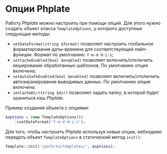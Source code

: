 # Опции Phplate

Работу *Phplate* можно настроить при помощи опций.
Для этого нужно создать объект класса `TemplateOptions`,
у которого доступные следующие методы:

* `setDateFormat(string $format)` позволяет настроить глобальное форматирование даты-времени для соответствующей пайп-функции. Формат по умолчанию: `Y-m-d H:i:s`;
* `setCacheEnabled(bool $enabled)` позволяет включить/отключить кеширование обработанных шаблонов. По умолчанию опция включена;
* `setAutoSafeEnabled(bool $enabled)` позволяет включить/отключить автоэкранирование выводимых данных. По умолчанию опция включена.
* `setCacheDir(string $dir)` позволяет задать папку, в которой будет храниться кэш *Phplate*.


Пример создания объекта с опциями:
```php
$options = (new TemplateOptions())
    ->setDateFormat('Y-m-d H:i:s');
```

Для того, чтобы настроить *Phplate* используя новые опции, небходимо передать объект `TemplateOptions` в статический метод `init()`:

```php
Template::init('/path/to/templates/', $options);
```
